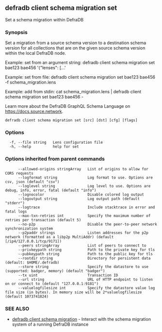 ## defradb client schema migration set

Set a schema migration within DefraDB

### Synopsis

Set a migration from a source schema version to a destination schema version for
all collections that are on the given source schema version within the local DefraDB node.

Example: set from an argument string:
  defradb client schema migration set bae123 bae456 '{"lenses": [...'

Example: set from file:
  defradb client schema migration set bae123 bae456 -f schema_migration.lens

Example: add from stdin:
  cat schema_migration.lens | defradb client schema migration set bae123 bae456 -

Learn more about the DefraDB GraphQL Schema Language on https://docs.source.network.

```
defradb client schema migration set [src] [dst] [cfg] [flags]
```

### Options

```
  -f, --file string   Lens configuration file
  -h, --help          help for set
```

### Options inherited from parent commands

```
      --allowed-origins stringArray   List of origins to allow for CORS requests
      --logformat string              Log format to use. Options are csv, json (default "csv")
      --loglevel string               Log level to use. Options are debug, info, error, fatal (default "info")
      --lognocolor                    Disable colored log output
      --logoutput string              Log output path (default "stderr")
      --logtrace                      Include stacktrace in error and fatal logs
      --max-txn-retries int           Specify the maximum number of retries per transaction (default 5)
      --no-p2p                        Disable the peer-to-peer network synchronization system
      --p2paddr strings               Listen addresses for the p2p network (formatted as a libp2p MultiAddr) (default [/ip4/127.0.0.1/tcp/9171])
      --peers stringArray             List of peers to connect to
      --privkeypath string            Path to the private key for tls
      --pubkeypath string             Path to the public key for tls
      --rootdir string                Directory for persistent data (default: $HOME/.defradb)
      --store string                  Specify the datastore to use (supported: badger, memory) (default "badger")
      --tx uint                       Transaction ID
      --url string                    URL of HTTP endpoint to listen on or connect to (default "127.0.0.1:9181")
      --valuelogfilesize int          Specify the datastore value log file size (in bytes). In memory size will be 2*valuelogfilesize (default 1073741824)
```

### SEE ALSO

* [defradb client schema migration](defradb_client_schema_migration.md)	 - Interact with the schema migration system of a running DefraDB instance

